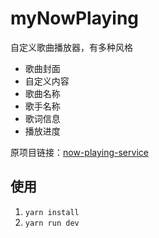 # myNowPlaying

自定义歌曲播放器，有多种风格

- 歌曲封面
- 自定义内容
- 歌曲名称
- 歌手名称
- 歌词信息
- 播放进度

原项目链接：[now-playing-service](https://github.com/Widdit/now-playing-service.git)

## 使用

1. `yarn install`
2. `yarn run dev`
